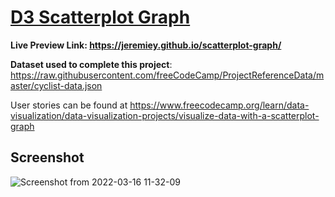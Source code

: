 # [D3 Scatterplot Graph](https://www.freecodecamp.org/learn/data-visualization/data-visualization-projects/visualize-data-with-a-scatterplot-graph)

**Live Preview Link: <https://jeremiey.github.io/scatterplot-graph/>**

**Dataset used to complete this project**: <https://raw.githubusercontent.com/freeCodeCamp/ProjectReferenceData/master/cyclist-data.json>

User stories can be found at <https://www.freecodecamp.org/learn/data-visualization/data-visualization-projects/visualize-data-with-a-scatterplot-graph>

## Screenshot

![Screenshot from 2022-03-16 11-32-09](https://user-images.githubusercontent.com/87664239/158570763-ea966cba-8380-4676-b3a8-94ca575518ac.png)
